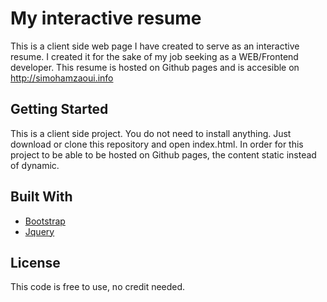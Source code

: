# My interactive resume
This is a client side web page I have created to serve as an interactive resume. I created it for the sake of my job seeking as a WEB/Frontend developer.
This resume is hosted on Github pages and is accesible on http://simohamzaoui.info

## Getting Started

This is a client side project. You do not need to install anything. Just download or clone this repository and open index.html.
In order for this project to be able to be hosted on Github pages, the content static instead of dynamic.

## Built With

* [Bootstrap](http://getbootstrap.com/)
* [Jquery](https://jquery.com/)


## License

This code is free to use, no credit needed.


